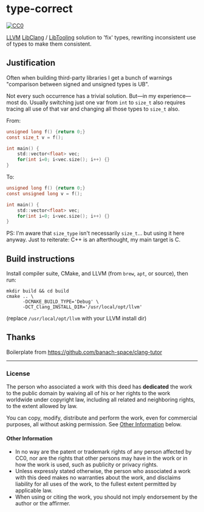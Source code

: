 type-correct
============

[![CC0](https://img.shields.io/badge/license-CC0-%23373737)](LICENSE.md)

[LLVM](https://llvm.org) [LibClang](https://clang.llvm.org/doxygen/group__CINDEX.html) / [LibTooling](https://clang.llvm.org/docs/LibTooling.html) solution to 'fix' types, rewriting inconsistent use of types to make them consistent.

## Justification

Often when building third-party libraries I get a bunch of warnings "comparison between signed and unsigned types is UB".

Not every such occurrence has a trivial solution. But—in my experience—most do. Usually switching just one var from `int` to `size_t` also requires tracing all use of that var and changing all those types to `size_t` also.

From:
```c
unsigned long f() {return 0;}
const size_t v = f();

int main() {
    std::vector<float> vec;
    for(int i=0; i<vec.size(); i++) {}
}
```

To:
```c
unsigned long f() {return 0;}
const unsigned long v = f();

int main() {
    std::vector<float> vec;
    for(int i=0; i<vec.size(); i++) {}
}
```

PS: I'm aware that `size_type` isn't necessarily `size_t`… but using it here anyway. Just to reiterate: C++ is an afterthought, my main target is C.

## Build instructions

Install compiler suite, CMake, and LLVM (from `brew`, `apt`, or source), then run:

    mkdir build && cd build
    cmake .. \
          -DCMAKE_BUILD_TYPE='Debug' \
          -DCT_Clang_INSTALL_DIR='/usr/local/opt/llvm'

(replace `/usr/local/opt/llvm` with your LLVM install dir)

## Thanks

Boilerplate from  https://github.com/banach-space/clang-tutor

---

### License

The person who associated a work with this deed has **dedicated** the work to the public domain by waiving all of his or her rights to the work worldwide under copyright law, including all related and neighboring rights, to the extent allowed by law.

You can copy, modify, distribute and perform the work, even for commercial purposes, all without asking permission. See [Other Information](#Other%20Information) below.

#### Other Information

  - In no way are the patent or trademark rights of any person affected by CC0, nor are the rights that other persons may have in the work or in how the work is used, such as publicity or privacy rights. 
  - Unless expressly stated otherwise, the person who associated a work with this deed makes no warranties about the work, and disclaims liability for all uses of the work, to the fullest extent permitted by applicable law. 
  - When using or citing the work, you should not imply endorsement by the author or the affirmer.
